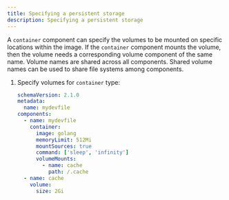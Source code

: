 ```yaml
---
title: Specifying a persistent storage
description: Specifying a persistent storage
---
```


A `container` component can specify the volumes to be mounted on
specific locations within the image. If the `container` component mounts
the volume, then the volume needs a corresponding volume component of
the same name. Volume names are shared across all components. Shared
volume names can be used to share file systems among components.

1. Specify volumes for `container` type:

    ```yaml {% title="Specifying volumes for container type" filename="devfile.yaml" %}
    schemaVersion: 2.1.0
    metadata:
      name: mydevfile
    components:
      - name: mydevfile
        container:
          image: golang
          memoryLimit: 512Mi
          mountSources: true
          command: ['sleep', 'infinity']
          volumeMounts:
            - name: cache
              path: /.cache
      - name: cache
        volume:
          size: 2Gi
    ```
